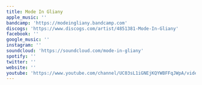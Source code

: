 ```yaml
---
title: Mode In Gliany
apple_music: ''
bandcamp: 'https://modeingliany.bandcamp.com'
discogs: 'https://www.discogs.com/artist/4851381-Mode-In-Gliany'
facebook: ''
google_music: ''
instagram: ''
soundcloud: 'https://soundcloud.com/mode-in-gliany'
spotify: ''
twitter: ''
website: ''
youtube: 'https://www.youtube.com/channel/UC03sL1iGNEjKQYWBFFqJWpA/videos'
---
```

